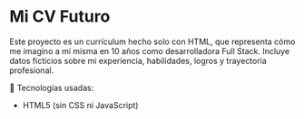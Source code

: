 # Mi CV Futuro

Este proyecto es un currículum hecho solo con HTML, que representa cómo me imagino a mí misma en 10 años como desarrolladora Full Stack. Incluye datos ficticios sobre mi experiencia, habilidades, logros y trayectoria profesional.

🔧 Tecnologías usadas:
- HTML5 (sin CSS ni JavaScript)

